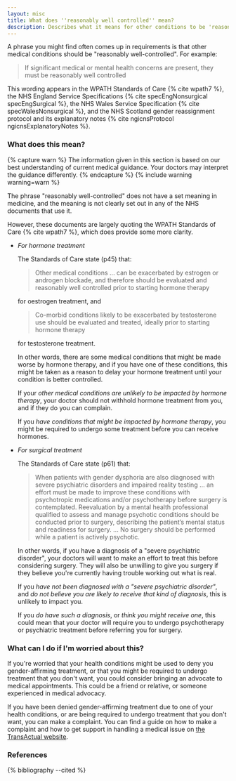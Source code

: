 ```yaml
---
layout: misc
title: What does ''reasonably well controlled'' mean?
description: Describes what it means for other conditions to be 'reasonably controlled'
---
```


A phrase you might find often comes up in requirements is that other medical conditions should be "reasonably well-controlled". For example:

> If significant medical or mental health concerns are present, they must be reasonably well controlled

This wording appears in the WPATH Standards of Care {% cite wpath7 %}, the NHS England Service Specifications {% cite specEngNonsurgical specEngSurgical %}, the NHS Wales Service Specification {% cite specWalesNonsurgical %}, and the NHS Scotland gender reassignment protocol and its explanatory notes {% cite ngicnsProtocol ngicnsExplanatoryNotes %}.

### What does this mean?

{% capture warn %}
The information given in this section is based on our best understanding of current medical guidance. Your doctors may interpret the guidance differently.
{% endcapture %}
{% include warning warning=warn %}

The phrase "reasonably well-controlled" does not have a set meaning in medicine, and the meaning is not clearly set out in any of the NHS documents that use it.

However, these documents are largely quoting the WPATH Standards of Care {% cite wpath7 %}, which does provide some more clarity.

- *For hormone treatment*

  The Standards of Care state (p45) that:

  > Other medical conditions ... can be exacerbated by estrogen or androgen blockade, and therefore should be evaluated and reasonably well controlled prior to starting hormone therapy

  for oestrogen treatment, and

  > Co-morbid conditions likely to be exacerbated by testosterone use should be evaluated and treated, ideally prior to starting hormone therapy

  for testosterone treatment.

  In other words, there are some medical conditions that might be made worse by hormone therapy, and if you have one of these conditions, this might be taken as a reason to delay your hormone treatment until your condition is better controlled.

  If your *other medical conditions are unlikely to be impacted by hormone therapy*, your doctor should not withhold hormone treatment from you, and if they do you can complain.

  If you *have conditions that might be impacted by hormone therapy*, you might be required to undergo some treatment before you can receive hormones.

- *For surgical treatment*

  The Standards of Care state (p61) that:

  > When patients with gender dysphoria are also diagnosed with severe psychiatric disorders and impaired reality testing ... an effort must be made to improve these conditions with psychotropic medications and/or psychotherapy before surgery is contemplated. Reevaluation by a mental health professional qualified to assess and manage psychotic conditions should be conducted prior to surgery, describing the patient’s mental status and readiness for surgery. ... No surgery should be performed while a patient is actively psychotic.

  In other words, if you have a diagnosis of a "severe psychiatric disorder", your doctors will want to make an effort to treat this before considering surgery. They will also be unwilling to give you surgery if they believe you're currently having trouble working out what is real.

  If you *have not been diagnosed with a "severe psychiatric disorder"*, and *do not believe you are likely to receive that kind of diagnosis*, this is unlikely to impact you.

  If you *do have such a diagnosis*, or *think you might receive one*, this could mean that your doctor will require you to undergo psychotherapy or psychiatric treatment before referring you for surgery.

### What can I do if I'm worried about this?

If you're worried that your health conditions might be used to deny you gender-affirming treatment, or that you might be required to undergo treatment that you don't want, you could consider bringing an advocate to medical appointments. This could be a friend or relative, or someone experienced in medical advocacy.

If you have been denied gender-affirming treatment due to one of your health conditions, or are being required to undergo treatment that you don't want, you can make a complaint. You can find a guide on how to make a complaint and how to get support in handling a medical issue on [the TransActual website](https://transactual.org.uk/medical-transition/common-healthcare-issues-and-what-to-do/).

### References

{% bibliography --cited %}
